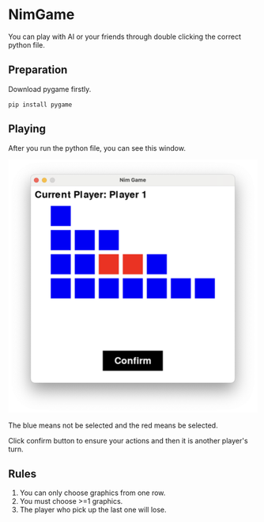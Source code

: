 # NimGame

You can play with AI or your friends through double clicking the correct python file.

## Preparation

Download pygame firstly.

``` shell
pip install pygame
```

## Playing

After you run the python file, you can see this window.

![](./assets/ui.png)

The blue means not be selected and the red means be selected.

Click confirm button to ensure your actions and then it is another player's turn.

## Rules

1. You can only choose graphics from one row.
2. You must choose >=1 graphics.
3. The player who pick up the last one will lose.